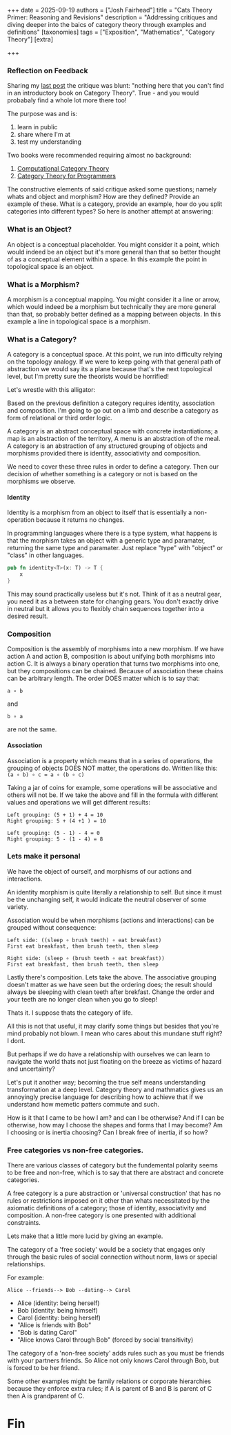 +++
date = 2025-09-19
authors = ["Josh Fairhead"]
title = "Cats Theory Primer: Reasoning and Revisions"
description = "Addressing critiques and diving deeper into the baics of category theory through examples and definitions"
[taxonomies]
tags = ["Exposition", "Mathematics", "Category Theory"]
[extra]

+++

### Reflection on Feedback

Sharing my [last post](../cats_theory_1/) the critique was blunt: "nothing here that you can't find in an introductory book on Category Theory". True - and you would probabaly find a whole lot more there too! 

The purpose was and is:
1) learn in public
2) share where I'm at
3) test my understanding

Two books were recommended requiring almost no background:
1) [Computational Category Theory](https://www.cs.man.ac.uk/~david/categories/book/book.pdf)
2) [Category Theory for Programmers](https://unglueit-files.s3.amazonaws.com/ebf/e90890f0a6ea420c9825657d6f3a851d.pdf)

The constructive elements of said critique asked some questions; namely whats and object and morphism? How are they defined? Provide an example of these. What is a category, provide an example, how do you split categories into different types? So here is another attempt at answering:

### What is an Object?

An object is a conceptual placeholder. You might consider it a point, which would indeed be an object but it's more general than that so better thought of as a conceptual element within a space. In this example the point in topological space is an object.

### What is a Morphism?

A morphism is a conceptual mapping. You might consider it a line or arrow, which would indeed be a morphism but technically they are more general than that, so probably better defined as a mapping between objects. In this example a line in topological space is a morphism.

### What is a Category?

A category is a conceptual space. At this point, we run into difficulty relying on the topology analogy. If we were to keep going with that general path of abstraction we would say its a plane because that's the next topological level, but I'm pretty sure the theorists would be horrified!

Let's wrestle with this alligator:

Based on the previous definition a category requires identity, association and composition. I'm going to go out on a limb and describe a category as form of relational or third order logic. 

A category is an abstract conceptual space with concrete instantiations; a map is an abstraction of the territory, A menu is an abstraction of the meal. A category is an abstraction of any structured grouping of objects and morphisms provided there is identity, associativity and composition.

We need to cover these three rules in order to define a category. Then our decision of whether something is a category or not is based on the morphisms we observe. 

#### Identity
Identity is a morphism from an object to itself that is essentially a non-operation because it returns no changes. 

In programming languages where there is a type system, what happens is that the morphism takes an object with a generic type and paramater, returning the same type and paramater. Just replace "type" with "object" or "class" in other languages.

``` rust
pub fn identity<T>(x: T) -> T {
    x
}
```

This may sound practically useless but it's not. Think of it as a neutral gear, you need it as a between state for changing gears. You don't exactly drive in neutral but it allows you to flexibly chain sequences together into a desired result. 


### Composition

Composition is the assembly of morphisms into a new morphism. If we have action A and action B, composition is about unifying both morphisms into action C. It is always a binary operation that turns two morphisms into one, but they compositions can be chained. Because of association these chains can be arbitrary length. The order DOES matter which is to say that:

``` 
a ∘ b 
```
and
``` 
b ∘ a
```
are not the same. 


#### Association

Association is a property which means that in a series of operations, the grouping of objects DOES NOT matter, the operations do. Written like this:
``` (a ∘ b) ∘ c = a ∘ (b ∘ c) ```

Taking a jar of coins for example, some operations will be associative and others will not be. If we take the above and fill in the formula with different values and operations we will get different results:

``` Associative
Left grouping: (5 + 1) + 4 = 10 
Right grouping: 5 + (4 +1 ) = 10
```

``` Non-associative
Left grouping: (5 - 1) - 4 = 0
Right grouping: 5 - (1 - 4) = 8
```


### Lets make it personal

We have the object of ourself, and morphisms of our actions and interactions. 

An identity morphism is quite literally a relationship to self. But since it must be the unchanging self, it would indicate the neutral observer of some variety.

Association would be when morphisms (actions and interactions) can be grouped without consequence: 

```
Left side: ((sleep ∘ brush teeth) ∘ eat breakfast)
First eat breakfast, then brush teeth, then sleep

Right side: (sleep ∘ (brush teeth ∘ eat breakfast))
First eat breakfast, then brush teeth, then sleep
```

Lastly there's composition. Lets take the above. The associative grouping doesn't matter as we have seen but the ordering does; the result should always be sleeping with clean teeth after brekfast. Change the order and your teeth are no longer clean when you go to sleep!

Thats it. I suppose thats the category of life. 

All this is not that useful, it may clarify some things but besides that you're mind probably not blown. I mean who cares about this mundane stuff right? I dont. 

But perhaps if we do have a relationship with ourselves we can learn to navigate the world thats not just floating on the breeze as victims of hazard and uncertainty? 

Let's put it another way; becoming the true self means understanding transformation at a deep level. Category theory and mathmatics gives us an annoyingly precise language for describing how to achieve that if we understand how memetic patters commute and such. 

How is it that I came to be how I am? and can I be otherwise? And if I can be otherwise, how may I choose the shapes and forms that I may become? Am I choosing or is inertia choosing? Can I break free of inertia, if so how? 

### Free categories vs non-free categories.

There are various classes of category but the fundemental polarity seems to be free and non-free, which is to say that there are abstract and concrete categories.

A free category is a pure abstraction or 'universal construction' that has no rules or restrictions imposed on it other than whats necessitated by the axiomatic definitions of a category; those of identity, associativity and composition. A non-free category is one presented with additional constraints. 

Lets make that a little more lucid by giving an example. 

The category of a 'free society' would be a society that engages only through the basic rules of social connection without norm, laws or special relationships. 

For example: 

```
Alice --friends--> Bob --dating--> Carol
``` 

- Alice (identity: being herself)
- Bob (identity: being himself)
- Carol (identity: being herself)
- "Alice is friends with Bob"
- "Bob is dating Carol"
- "Alice knows Carol through Bob" (forced by social transitivity)

The category of a 'non-free society' adds rules such as you must be friends with your partners friends. So Alice not only knows Carol through Bob, but is forced to be her friend. 

Some other examples might be family relations or corporate hierarchies because they enforce extra rules; if A is parent of B and B is parent of C then A is grandparent of C. 

# Fin